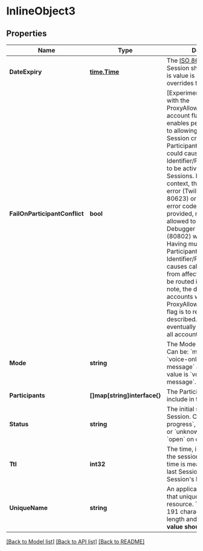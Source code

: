 # InlineObject3

## Properties

Name | Type | Description | Notes
------------ | ------------- | ------------- | -------------
**DateExpiry** | [**time.Time**](time.Time.md) | The [ISO 8601](https://en.wikipedia.org/wiki/ISO_8601) date when the Session should expire. If this is value is present, it overrides the &#x60;ttl&#x60; value. | [optional] 
**FailOnParticipantConflict** | **bool** | [Experimental] For accounts with the ProxyAllowParticipantConflict account flag, setting to true enables per-request opt-in to allowing Proxy to reject a Session create (with Participants) request that could cause the same Identifier/ProxyIdentifier pair to be active in multiple Sessions. Depending on the context, this could be a 409 error (Twilio error code 80623) or a 400 error (Twilio error code 80604). If not provided, requests will be allowed to succeed and a Debugger notification (80802) will be emitted. Having multiple, active Participants with the same Identifier/ProxyIdentifier pair causes calls and messages from affected Participants to be routed incorrectly. Please note, the default behavior for accounts without the ProxyAllowParticipantConflict flag is to reject the request as described.  This will eventually be the default for all accounts. | [optional] 
**Mode** | **string** | The Mode of the Session. Can be: &#x60;message-only&#x60;, &#x60;voice-only&#x60;, or &#x60;voice-and-message&#x60; and the default value is &#x60;voice-and-message&#x60;. | [optional] 
**Participants** | **[]map[string]interface{}** | The Participant objects to include in the new session. | [optional] 
**Status** | **string** | The initial status of the Session. Can be: &#x60;open&#x60;, &#x60;in-progress&#x60;, &#x60;closed&#x60;, &#x60;failed&#x60;, or &#x60;unknown&#x60;. The default is &#x60;open&#x60; on create. | [optional] 
**Ttl** | **int32** | The time, in seconds, when the session will expire. The time is measured from the last Session create or the Session&#39;s last Interaction. | [optional] 
**UniqueName** | **string** | An application-defined string that uniquely identifies the resource. This value must be 191 characters or fewer in length and be unique. **This value should not have PII.** | [optional] 

[[Back to Model list]](../README.md#documentation-for-models) [[Back to API list]](../README.md#documentation-for-api-endpoints) [[Back to README]](../README.md)


